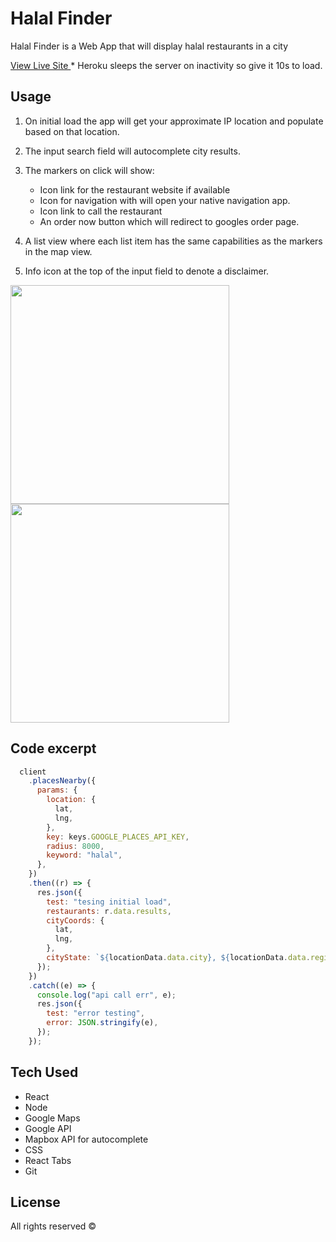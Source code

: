 # Halal Finder

Halal Finder is a Web App that will display halal restaurants in a city

[View Live Site ](https://halal-finder021.herokuapp.com) * Heroku sleeps the server on inactivity so give it 10s to load.

## Usage

1. On initial load the app will get your approximate IP location and populate based on that location.

2. The input search field will autocomplete city results.

3. The markers on click will show: 
   - Icon link for the restaurant website if available
   - Icon for navigation with will open your native navigation app.
   - Icon link to call the restaurant 
   - An order now button which will redirect to googles order page.

4. A list view where each list item has the same capabilities as the markers in the map view.

5. Info icon at the top of the input field to denote a disclaimer.
    

<img src="https://user-images.githubusercontent.com/74392388/183264666-daea2a1c-8b12-4806-9a06-f36ed8e154a4.png" width="350">

<img src="https://user-images.githubusercontent.com/74392388/183265535-6d359eea-9cef-42f3-ab56-2d48a1b7e256.png" width="350">


## Code excerpt 

```javascript
  client
    .placesNearby({
      params: {
        location: {
          lat,
          lng,
        },
        key: keys.GOOGLE_PLACES_API_KEY,
        radius: 8000,
        keyword: "halal",
      },
    })
    .then((r) => {
      res.json({
        test: "tesing initial load",
        restaurants: r.data.results,
        cityCoords: {
          lat,
          lng,
        },
        cityState: `${locationData.data.city}, ${locationData.data.region}`,
      });
    })
    .catch((e) => {
      console.log("api call err", e);
      res.json({
        test: "error testing",
        error: JSON.stringify(e),
      });
    });
```

## Tech Used

  - React
  - Node
  - Google Maps
  - Google API
  - Mapbox API for autocomplete 
- CSS
- React Tabs
- Git

## License
All rights reserved ©
